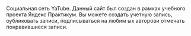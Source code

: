 Социальная сеть YaTube.
Данный сайт был создан в рамках учебного проекта Яндекс Практикум.
Вы можете создать учетную запись, оубликовать записи, 
подписываться на  любим ых  авторови отмечать понравившиеся записи.